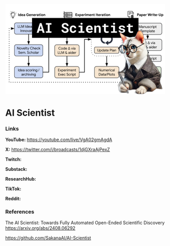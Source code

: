 ![thumbnail](thumbnail.png)

# AI Scientist

### Links

**YouTube:** https://youtube.com/live/VgA02gmAgdA

**X:** https://twitter.com/i/broadcasts/1djGXraAjPexZ

**Twitch:**

**Substack:**

**ResearchHub:**

**TikTok:**

**Reddit:**

### References

The AI Scientist: Towards Fully Automated Open-Ended Scientific Discovery
https://arxiv.org/abs/2408.06292

https://github.com/SakanaAI/AI-Scientist
